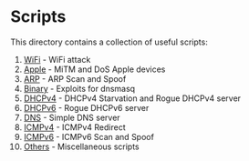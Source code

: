 # Scripts

This directory contains a collection of useful scripts:
1. [WiFi](https://github.com/raw-packet/raw-packet/tree/master/Scripts/WiFi) - WiFi attack
1. [Apple](https://github.com/raw-packet/raw-packet/tree/master/Scripts/Apple) - MiTM and DoS Apple devices
1. [ARP](https://github.com/raw-packet/raw-packet/tree/master/Scripts/ARP) - ARP Scan and Spoof
1. [Binary](https://github.com/raw-packet/raw-packet/tree/master/Scripts/Binary) - Exploits for dnsmasq
1. [DHCPv4](https://github.com/raw-packet/raw-packet/tree/master/Scripts/DHCPv4) - DHCPv4 Starvation and Rogue DHCPv4 server
1. [DHCPv6](https://github.com/raw-packet/raw-packet/tree/master/Scripts/DHCPv6) - Rogue DHCPv6 server
1. [DNS](https://github.com/raw-packet/raw-packet/tree/master/Scripts/DNS) - Simple DNS server
1. [ICMPv4](https://github.com/raw-packet/raw-packet/tree/master/Scripts/ICMPv4) - ICMPv4 Redirect
1. [ICMPv6](https://github.com/raw-packet/raw-packet/tree/master/Scripts/ICMPv6) - ICMPv6 Scan and Spoof
1. [Others](https://github.com/raw-packet/raw-packet/tree/master/Scripts/Others) - Miscellaneous scripts
